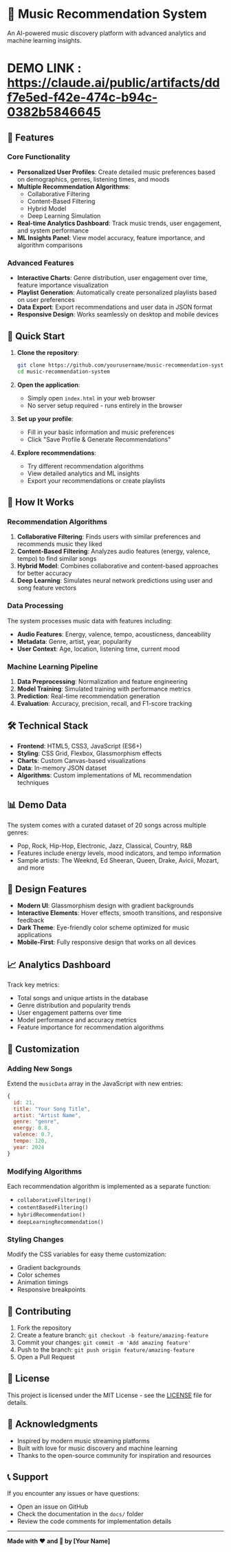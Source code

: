 # 🎵 Music Recommendation System

An AI-powered music discovery platform with advanced analytics and machine learning insights.

# DEMO LINK : https://claude.ai/public/artifacts/ddf7e5ed-f42e-474c-b94c-0382b5846645

## 🌟 Features

### Core Functionality
- **Personalized User Profiles**: Create detailed music preferences based on demographics, genres, listening times, and moods
- **Multiple Recommendation Algorithms**: 
  - Collaborative Filtering
  - Content-Based Filtering
  - Hybrid Model
  - Deep Learning Simulation
- **Real-time Analytics Dashboard**: Track music trends, user engagement, and system performance
- **ML Insights Panel**: View model accuracy, feature importance, and algorithm comparisons

### Advanced Features
- **Interactive Charts**: Genre distribution, user engagement over time, feature importance visualization
- **Playlist Generation**: Automatically create personalized playlists based on user preferences
- **Data Export**: Export recommendations and user data in JSON format
- **Responsive Design**: Works seamlessly on desktop and mobile devices

## 🚀 Quick Start

1. **Clone the repository**:
   ```bash
   git clone https://github.com/yourusername/music-recommendation-system.git
   cd music-recommendation-system
   ```

2. **Open the application**:
   - Simply open `index.html` in your web browser
   - No server setup required - runs entirely in the browser

3. **Set up your profile**:
   - Fill in your basic information and music preferences
   - Click "Save Profile & Generate Recommendations"

4. **Explore recommendations**:
   - Try different recommendation algorithms
   - View detailed analytics and ML insights
   - Export your recommendations or create playlists

## 🎯 How It Works

### Recommendation Algorithms

1. **Collaborative Filtering**: Finds users with similar preferences and recommends music they liked
2. **Content-Based Filtering**: Analyzes audio features (energy, valence, tempo) to find similar songs
3. **Hybrid Model**: Combines collaborative and content-based approaches for better accuracy
4. **Deep Learning**: Simulates neural network predictions using user and song feature vectors

### Data Processing

The system processes music data with features including:
- **Audio Features**: Energy, valence, tempo, acousticness, danceability
- **Metadata**: Genre, artist, year, popularity
- **User Context**: Age, location, listening time, current mood

### Machine Learning Pipeline

1. **Data Preprocessing**: Normalization and feature engineering
2. **Model Training**: Simulated training with performance metrics
3. **Prediction**: Real-time recommendation generation
4. **Evaluation**: Accuracy, precision, recall, and F1-score tracking

## 🛠️ Technical Stack

- **Frontend**: HTML5, CSS3, JavaScript (ES6+)
- **Styling**: CSS Grid, Flexbox, Glassmorphism effects
- **Charts**: Custom Canvas-based visualizations
- **Data**: In-memory JSON dataset
- **Algorithms**: Custom implementations of ML recommendation techniques

## 📊 Demo Data

The system comes with a curated dataset of 20 songs across multiple genres:
- Pop, Rock, Hip-Hop, Electronic, Jazz, Classical, Country, R&B
- Features include energy levels, mood indicators, and tempo information
- Sample artists: The Weeknd, Ed Sheeran, Queen, Drake, Avicii, Mozart, and more

## 🎨 Design Features

- **Modern UI**: Glassmorphism design with gradient backgrounds
- **Interactive Elements**: Hover effects, smooth transitions, and responsive feedback
- **Dark Theme**: Eye-friendly color scheme optimized for music applications
- **Mobile-First**: Fully responsive design that works on all devices

## 📈 Analytics Dashboard

Track key metrics:
- Total songs and unique artists in the database
- Genre distribution and popularity trends
- User engagement patterns over time
- Model performance and accuracy metrics
- Feature importance for recommendation algorithms

## 🔧 Customization

### Adding New Songs
Extend the `musicData` array in the JavaScript with new entries:
```javascript
{
  id: 21,
  title: "Your Song Title",
  artist: "Artist Name",
  genre: "genre",
  energy: 0.8,
  valence: 0.7,
  tempo: 120,
  year: 2024
}
```

### Modifying Algorithms
Each recommendation algorithm is implemented as a separate function:
- `collaborativeFiltering()`
- `contentBasedFiltering()`
- `hybridRecommendation()`
- `deepLearningRecommendation()`

### Styling Changes
Modify the CSS variables for easy theme customization:
- Gradient backgrounds
- Color schemes
- Animation timings
- Responsive breakpoints

## 🤝 Contributing

1. Fork the repository
2. Create a feature branch: `git checkout -b feature/amazing-feature`
3. Commit your changes: `git commit -m 'Add amazing feature'`
4. Push to the branch: `git push origin feature/amazing-feature`
5. Open a Pull Request

## 📝 License

This project is licensed under the MIT License - see the [LICENSE](LICENSE) file for details.

## 🙏 Acknowledgments

- Inspired by modern music streaming platforms
- Built with love for music discovery and machine learning
- Thanks to the open-source community for inspiration and resources

## 📞 Support

If you encounter any issues or have questions:
- Open an issue on GitHub
- Check the documentation in the `docs/` folder
- Review the code comments for implementation details

---

**Made with ❤️ and 🎵 by [Your Name]**
